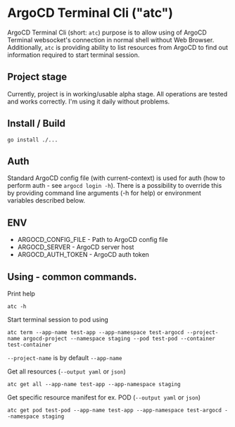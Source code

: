 # ArgoCD Terminal Cli ("atc")
ArgoCD Terminal Cli (short: `atc`) purpose is to allow using of ArgoCD Terminal websocket's connection in normal shell without Web Browser.
Additionally, `atc` is providing ability to list resources from ArgoCD to find out information required to start terminal session. 

## Project stage
Currently, project is in working/usable  alpha stage.
All operations are tested and works correctly.
I'm using it daily without problems.

## Install / Build
```shell
go install ./...
```
## Auth
Standard ArgoCD config file (with current-context) is used for auth (how to perform auth - see `argocd login -h`).
There is a possibility to override this by providing command line arguments (-h for help) or environment variables described below.

## ENV
* ARGOCD_CONFIG_FILE - Path to ArgoCD config file
* ARGOCD_SERVER  -  ArgoCD server host
* ARGOCD_AUTH_TOKEN - ArgoCD auth token

## Using - common commands.
Print help
```shell
atc -h 
```

Start terminal session to pod using 
```shell
atc term --app-name test-app --app-namespace test-argocd --project-name argocd-project --namespace staging --pod test-pod --container test-container
```
 `--project-name` is by default `--app-name`

Get all resources (`--output yaml` or `json`)
```shell
atc get all --app-name test-app --app-namespace staging
```

Get specific resource manifest for ex. POD (`--output yaml` or `json`)
```shell
atc get pod test-pod --app-name test-app --app-namespace test-argocd --namespace staging
```

